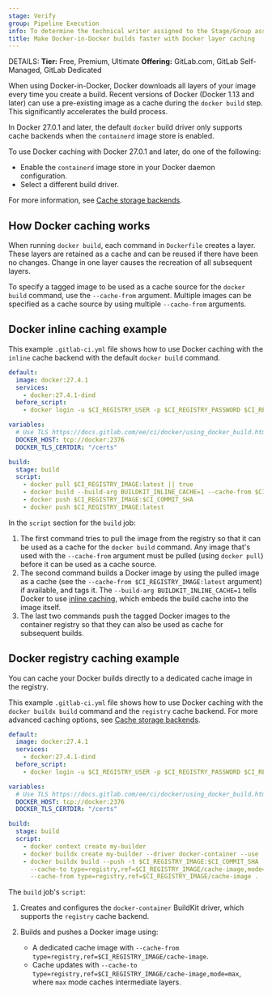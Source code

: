 ```yaml
---
stage: Verify
group: Pipeline Execution
info: To determine the technical writer assigned to the Stage/Group associated with this page, see https://handbook.gitlab.com/handbook/product/ux/technical-writing/#assignments
title: Make Docker-in-Docker builds faster with Docker layer caching
---
```


DETAILS:
**Tier:** Free, Premium, Ultimate
**Offering:** GitLab.com, GitLab Self-Managed, GitLab Dedicated

When using Docker-in-Docker, Docker downloads all layers of your image every
time you create a build. Recent versions of Docker (Docker 1.13 and later) can
use a pre-existing image as a cache during the `docker build` step. This significantly
accelerates the build process.

In Docker 27.0.1 and later, the default `docker` build driver only supports cache backends when the `containerd` image store is enabled.

To use Docker caching with Docker 27.0.1 and later, do one of the following:

- Enable the `containerd` image store in your Docker daemon configuration.
- Select a different build driver.

For more information, see [Cache storage backends](https://docs.docker.com/build/cache/backends/).

## How Docker caching works

When running `docker build`, each command in `Dockerfile` creates a layer.
These layers are retained as a cache and can be reused if there have been no changes. Change in one layer causes the recreation of all subsequent layers.

To specify a tagged image to be used as a cache source for the `docker build`
command, use the `--cache-from` argument. Multiple images can be specified
as a cache source by using multiple `--cache-from` arguments.

## Docker inline caching example

This example `.gitlab-ci.yml` file shows how to use Docker caching with
the `inline` cache backend with the default `docker build` command.

```yaml
default:
  image: docker:27.4.1
  services:
    - docker:27.4.1-dind
  before_script:
    - docker login -u $CI_REGISTRY_USER -p $CI_REGISTRY_PASSWORD $CI_REGISTRY

variables:
  # Use TLS https://docs.gitlab.com/ee/ci/docker/using_docker_build.html#tls-enabled
  DOCKER_HOST: tcp://docker:2376
  DOCKER_TLS_CERTDIR: "/certs"

build:
  stage: build
  script:
    - docker pull $CI_REGISTRY_IMAGE:latest || true
    - docker build --build-arg BUILDKIT_INLINE_CACHE=1 --cache-from $CI_REGISTRY_IMAGE:latest --tag $CI_REGISTRY_IMAGE:$CI_COMMIT_SHA --tag $CI_REGISTRY_IMAGE:latest .
    - docker push $CI_REGISTRY_IMAGE:$CI_COMMIT_SHA
    - docker push $CI_REGISTRY_IMAGE:latest
```

In the `script` section for the `build` job:

1. The first command tries to pull the image from the registry so that it can be
   used as a cache for the `docker build` command.
   Any image that's used with the `--cache-from` argument must be
   pulled (using `docker pull`) before it can be used as a cache
   source.
1. The second command builds a Docker image by using the pulled image as a
   cache (see the `--cache-from $CI_REGISTRY_IMAGE:latest` argument) if
   available, and tags it. The `--build-arg BUILDKIT_INLINE_CACHE=1` tells
   Docker to use [inline caching](https://docs.docker.com/build/cache/backends/inline/),
   which embeds the build cache into the image itself.
1. The last two commands push the tagged Docker images to the container registry
   so that they can also be used as cache for subsequent builds.

## Docker registry caching example

You can cache your Docker builds directly to a dedicated cache
image in the registry.

This example `.gitlab-ci.yml` file shows how to use Docker caching
with the `docker buildx build` command and the `registry` cache backend.
For more advanced caching options, see [Cache storage backends](https://docs.docker.com/build/cache/backends/).

```yaml
default:
  image: docker:27.4.1
  services:
    - docker:27.4.1-dind
  before_script:
    - docker login -u $CI_REGISTRY_USER -p $CI_REGISTRY_PASSWORD $CI_REGISTRY

variables:
  # Use TLS https://docs.gitlab.com/ee/ci/docker/using_docker_build.html#tls-enabled
  DOCKER_HOST: tcp://docker:2376
  DOCKER_TLS_CERTDIR: "/certs"

build:
  stage: build
  script:
    - docker context create my-builder
    - docker buildx create my-builder --driver docker-container --use
    - docker buildx build --push -t $CI_REGISTRY_IMAGE:$CI_COMMIT_SHA
      --cache-to type=registry,ref=$CI_REGISTRY_IMAGE/cache-image,mode=max
      --cache-from type=registry,ref=$CI_REGISTRY_IMAGE/cache-image .
```

The `build` job's `script`:

1. Creates and configures the `docker-container` BuildKit driver, which supports the `registry` cache backend.
1. Builds and pushes a Docker image using:

   - A dedicated cache image with `--cache-from type=registry,ref=$CI_REGISTRY_IMAGE/cache-image`.
   - Cache updates with `--cache-to type=registry,ref=$CI_REGISTRY_IMAGE/cache-image,mode=max`, where `max` mode caches intermediate layers.
